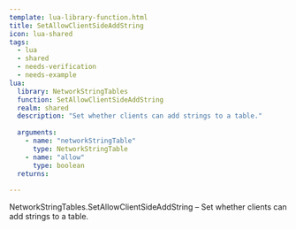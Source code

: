 ```yaml
---
template: lua-library-function.html
title: SetAllowClientSideAddString
icon: lua-shared
tags:
  - lua
  - shared
  - needs-verification
  - needs-example
lua:
  library: NetworkStringTables
  function: SetAllowClientSideAddString
  realm: shared
  description: "Set whether clients can add strings to a table."
  
  arguments:
    - name: "networkStringTable"
      type: NetworkStringTable
    - name: "allow"
      type: boolean
  returns:
    
---
```


<div class="lua__search__keywords">
NetworkStringTables.SetAllowClientSideAddString &#x2013; Set whether clients can add strings to a table.
</div>
